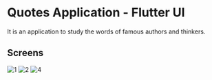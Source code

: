 # Quotes Application - Flutter UI

It is an application to study the words of famous authors and thinkers.

## Screens

![1](https://user-images.githubusercontent.com/51384613/158024406-7cbd2f20-cf55-443c-9674-f32882b6f601.jpg)
![2](https://user-images.githubusercontent.com/51384613/158024407-ba1fe5fe-44d6-4e05-8482-56063f18d8bf.jpg)
![4](https://user-images.githubusercontent.com/51384613/158024412-0f9a700d-0e8a-48f0-ae9a-438e94645276.jpg)


